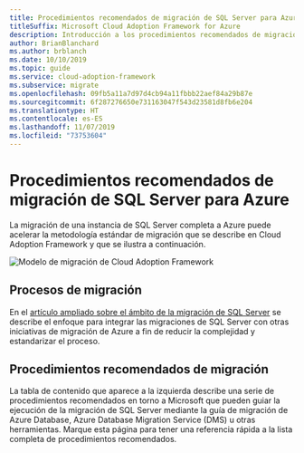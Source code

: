 ```yaml
---
title: Procedimientos recomendados de migración de SQL Server para Azure
titleSuffix: Microsoft Cloud Adoption Framework for Azure
description: Introducción a los procedimientos recomendados de migración de SQL Server para Azure
author: BrianBlanchard
ms.author: brblanch
ms.date: 10/10/2019
ms.topic: guide
ms.service: cloud-adoption-framework
ms.subservice: migrate
ms.openlocfilehash: 09fb5a11a7d97d4cb94a11fbbb22aef84a29b87e
ms.sourcegitcommit: 6f287276650e731163047f543d23581d8fb6e204
ms.translationtype: HT
ms.contentlocale: es-ES
ms.lasthandoff: 11/07/2019
ms.locfileid: "73753604"
---
```

# <a name="sql-server-migration-best-practices-for-azure"></a>Procedimientos recomendados de migración de SQL Server para Azure

La migración de una instancia de SQL Server completa a Azure puede acelerar la metodología estándar de migración que se describe en Cloud Adoption Framework y que se ilustra a continuación.

![Modelo de migración de Cloud Adoption Framework](../../_images/operational-transformation-migrate.png)

## <a name="migration-processes"></a>Procesos de migración

En el [artículo ampliado sobre el ámbito de la migración de SQL Server](../expanded-scope/sql-migration.md) se describe el enfoque para integrar las migraciones de SQL Server con otras iniciativas de migración de Azure a fin de reducir la complejidad y estandarizar el proceso.

## <a name="migration-best-practices"></a>Procedimientos recomendados de migración

La tabla de contenido que aparece a la izquierda describe una serie de procedimientos recomendados en torno a Microsoft que pueden guiar la ejecución de la migración de SQL Server mediante la guía de migración de Azure Database, Azure Database Migration Service (DMS) u otras herramientas. Marque esta página para tener una referencia rápida a la lista completa de procedimientos recomendados.
